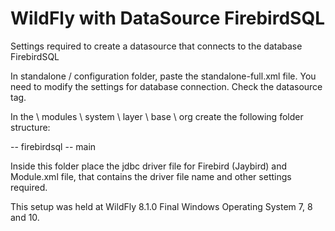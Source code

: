 # WildFly with DataSource FirebirdSQL
Settings required to create a datasource that connects to the database FirebirdSQL

In standalone / configuration folder, paste the standalone-full.xml file. You need to modify the settings for database connection. Check the datasource tag.


In the \ modules \ system \ layer \ base \ org create the following folder structure:

-- firebirdsql
    -- main
    
Inside this folder place the jdbc driver file for Firebird (Jaybird) and Module.xml file, that contains the driver file name and other settings required.

This setup was held at WildFly 8.1.0 Final Windows Operating System 7, 8 and 10.
